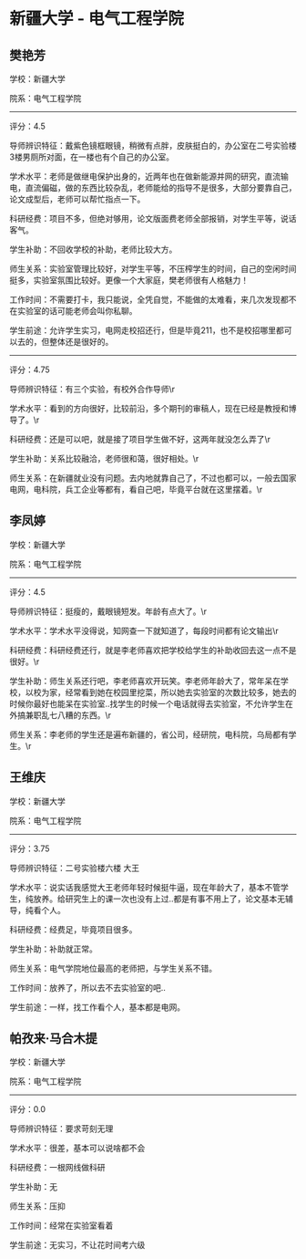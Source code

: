 # 新疆大学 - 电气工程学院

## 樊艳芳

学校：新疆大学

院系：电气工程学院

* * *

评分：4.5

导师辨识特征：戴紫色镜框眼镜，稍微有点胖，皮肤挺白的，办公室在二号实验楼3楼男厕所对面，在一楼也有个自己的办公室。

学术水平：老师是做继电保护出身的，近两年也在做新能源并网的研究，直流输电，直流偏磁，做的东西比较杂乱，老师能给的指导不是很多，大部分要靠自己，论文成型后，老师可以帮忙指点一下。

科研经费：项目不多，但绝对够用，论文版面费老师全部报销，对学生平等，说话客气。

学生补助：不回收学校的补助，老师比较大方。

师生关系：实验室管理比较好，对学生平等，不压榨学生的时间，自己的空闲时间挺多，实验室氛围比较好。更像一个大家庭，樊老师很有人格魅力！

工作时间：不需要打卡，我只能说，全凭自觉，不能做的太难看，来几次发现都不在实验室的话可能老师会叫你私聊。

学生前途：允许学生实习，电网走校招还行，但是毕竟211，也不是校招哪里都可以去的，但整体还是很好的。

* * *

评分：4.75

导师辨识特征：有三个实验，有校外合作导师\r

学术水平：看到的方向很好，比较前沿，多个期刊的审稿人，现在已经是教授和博导了。\r

科研经费：还是可以吧，就是接了项目学生做不好，这两年就没怎么弄了\r

学生补助：关系比较融洽，老师很和蔼，很好相处。\r

师生关系：在新疆就业没有问题。去内地就靠自己了，不过也都可以，一般去国家电网，电科院，兵工企业等都有，看自己吧，毕竟平台就在这里摆着。\r

## 李凤婷

学校：新疆大学

院系：电气工程学院

* * *

评分：4.5

导师辨识特征：挺瘦的，戴眼镜短发。年龄有点大了。\r

学术水平：学术水平没得说，知网查一下就知道了，每段时间都有论文输出\r

科研经费：科研经费还行，就是李老师喜欢把学校给学生的补助收回去这一点不是很好。\r

学生补助：师生关系还行吧，李老师喜欢开玩笑。李老师年龄大了，常年呆在学校，以校为家，经常看到她在校园里挖菜，所以她去实验室的次数比较多，她去的时候你最好也能呆在实验室..找学生的时候一个电话就得去实验室，不允许学生在外搞兼职乱七八糟的东西。\r

师生关系：李老师的学生还是遍布新疆的，省公司，经研院，电科院，乌局都有学生。\r

## 王维庆

学校：新疆大学

院系：电气工程学院

* * *

评分：3.75

导师辨识特征：二号实验楼六楼 大王

学术水平：说实话我感觉大王老师年轻时候挺牛逼，现在年龄大了，基本不管学生，纯放养。给研究生上的课一次也没有上过..都是有事不用上了，论文基本无辅导，纯看个人。

科研经费：经费足，毕竟项目很多。

学生补助：补助就正常。

师生关系：电气学院地位最高的老师把，与学生关系不错。

工作时间：放养了，所以去不去实验室的吧..

学生前途：一样，找工作看个人，基本都是电网。

## 帕孜来·马合木提

学校：新疆大学

院系：电气工程学院

* * *

评分：0.0

导师辨识特征：要求苛刻无理

学术水平：很差，基本可以说啥都不会

科研经费：一根网线做科研

学生补助：无

师生关系：压抑

工作时间：经常在实验室看着

学生前途：无实习，不让花时间考六级